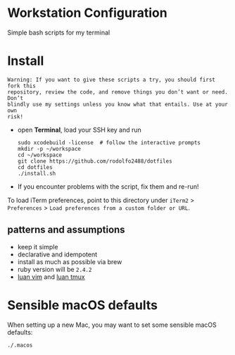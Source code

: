 # Workstation Configuration
Simple bash scripts for my terminal

# Install

```
Warning: If you want to give these scripts a try, you should first fork this
repository, review the code, and remove things you don’t want or need. Don’t
blindly use my settings unless you know what that entails. Use at your own
risk!
```

- open **Terminal**, load your SSH key and run
  ```
  sudo xcodebuild -license  # follow the interactive prompts
  mkdir -p ~/workspace
  cd ~/workspace
  git clone https://github.com/rodolfo2488/dotfiles
  cd dotfiles
  ./install.sh
  ```

- If you encounter problems with the script, fix them and re-run!

To load iTerm preferences, point to this directory under `iTerm2` >
`Preferences` > `Load preferences from a custom folder or URL`.

## patterns and assumptions
- keep it simple
- declarative and idempotent
- install as much as possible via brew
- ruby version will be `2.4.2`
- [luan vim](https://github.com/luan/nvim) and [luan
  tmux](https://github.com/luan/tmuxfiles)

# Sensible macOS defaults
When setting up a new Mac, you may want to set some sensible macOS defaults:

```
./.macos
```
